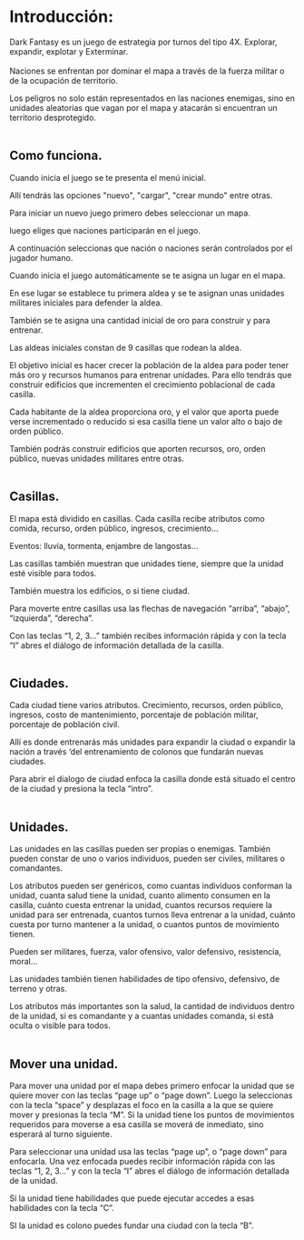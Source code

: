 # Introducción:
Dark Fantasy es un juego de estrategia por turnos del tipo 4X.
Explorar, expandir, explotar y Exterminar. 
<br>
<br>
Naciones se enfrentan por dominar el mapa a través de la fuerza militar o de la ocupación de territorio.

Los peligros no solo están representados en las naciones enemigas, sino en unidades aleatorias que vagan por el mapa y atacarán si encuentran un territorio desprotegido.
<br>
<br>
## Como funciona.  
Cuando inicia el juego se te presenta el menú inicial.

Allí tendrás las opciones "nuevo", "cargar", "crear mundo" entre otras.

Para iniciar un nuevo juego primero debes seleccionar un mapa.

luego eliges que naciones participarán en el juego.

A continuación seleccionas que nación o naciones serán controlados por el 
jugador humano.

Cuando inicia el juego automáticamente se te asigna un lugar en el mapa.

En ese lugar se establece tu primera aldea y se te asignan unas unidades militares iniciales para defender la aldea.

También se te asigna una cantidad inicial de oro para construir y para entrenar.

Las aldeas iniciales constan de 9 casillas que rodean la aldea.

El objetivo inicial es hacer crecer la población de la aldea para poder tener 
más oro y recursos humanos para entrenar unidades. Para ello tendrás que 
construir edificios que incrementen el crecimiento poblacional de cada casilla.

Cada habitante de la aldea proporciona oro, y el valor que aporta puede 
verse incrementado o reducido si esa casilla tiene un valor alto o bajo de orden público.

También podrás construir edificios que aporten recursos, oro, orden público, nuevas unidades militares entre otras.
<br>
<br>
## Casillas.
El mapa está dividido en casillas. Cada casilla recibe atributos como comida, recurso, orden público, ingresos, crecimiento…

Eventos: lluvia, tormenta, enjambre de langostas…

Las casillas también muestran que unidades tiene, siempre que la unidad esté visible para todos.

También muestra los edificios, o si tiene ciudad.

Para moverte entre casillas usa las flechas de navegación “arriba”, “abajo”, “izquierda”, “derecha”.

Con las teclas “1, 2, 3…” también recibes información rápida y con la tecla “I” abres el diálogo de información detallada de la casilla.
<br>
<br>
## Ciudades.
Cada ciudad tiene varios atributos. Crecimiento, recursos, orden público, ingresos, costo de mantenimiento, porcentaje de población militar, porcentaje de 
población civil.

Allí es donde entrenarás más unidades para expandir la ciudad o expandir la nación a través ‘del entrenamiento de colonos que fundarán nuevas ciudades.

Para abrir el dialogo de ciudad enfoca la casilla donde está situado el centro de la ciudad y presiona la tecla “intro”.
<br>
<br>
## Unidades.
Las unidades en las casillas pueden ser propias o enemigas. También pueden constar de uno o varios individuos, pueden ser civiles, militares o comandantes.

Los atributos pueden ser genéricos, como cuantas individuos conforman la 
unidad, cuanta salud tiene la unidad, cuanto alimento consumen en la casilla, cuánto cuesta entrenar la unidad, cuantos recursos requiere la unidad para ser entrenada, cuantos turnos lleva entrenar a la unidad, cuánto cuesta por turno mantener a la unidad, o cuantos puntos de movimiento tienen.

Pueden ser militares, fuerza, valor ofensivo, valor defensivo, resistencia, 
moral...

Las unidades también tienen habilidades de tipo ofensivo, defensivo, de 
terreno y otras.

Los atributos más importantes son la salud, la cantidad de individuos dentro 
de la unidad, si es comandante y a cuantas unidades comanda, si está oculta o 
visible para todos.
<br>
<br>
## Mover una unidad.
Para mover una unidad por el mapa debes primero enfocar la unidad que se quiere mover con las teclas “page up” o “page down”. Luego la seleccionas con la tecla “space” y desplazas el foco en la casilla a la que se quiere mover y presionas la tecla “M”. Si la unidad tiene los puntos de movimientos requeridos para moverse a esa casilla se moverá de inmediato, sino esperará al turno siguiente.

Para seleccionar una unidad usa las teclas “page up”, o “page down” para enfocarla.
Una vez enfocada puedes recibir información rápida con las teclas “1, 2, 3…” y con la tecla “I” abres el diálogo de información detallada de la unidad.

Si la unidad tiene habilidades que puede ejecutar accedes a esas habilidades con la tecla “C”.

SI la unidad es colono puedes fundar una ciudad con la tecla “B”.